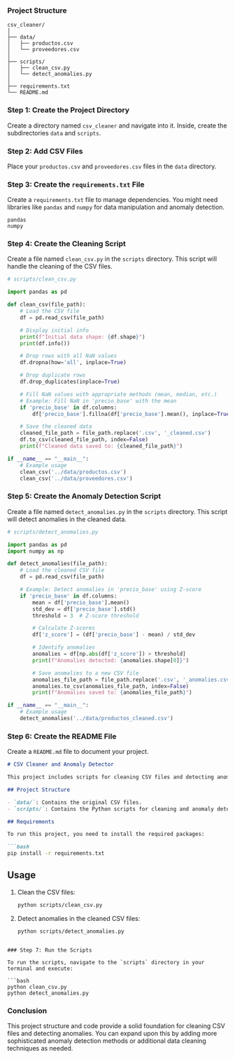 ### Project Structure

```
csv_cleaner/
│
├── data/
│   ├── productos.csv
│   └── proveedores.csv
│
├── scripts/
│   ├── clean_csv.py
│   └── detect_anomalies.py
│
├── requirements.txt
└── README.md
```

### Step 1: Create the Project Directory

Create a directory named `csv_cleaner` and navigate into it. Inside, create the subdirectories `data` and `scripts`.

### Step 2: Add CSV Files

Place your `productos.csv` and `proveedores.csv` files in the `data` directory.

### Step 3: Create the `requirements.txt` File

Create a `requirements.txt` file to manage dependencies. You might need libraries like `pandas` and `numpy` for data manipulation and anomaly detection.

```plaintext
pandas
numpy
```

### Step 4: Create the Cleaning Script

Create a file named `clean_csv.py` in the `scripts` directory. This script will handle the cleaning of the CSV files.

```python
# scripts/clean_csv.py

import pandas as pd

def clean_csv(file_path):
    # Load the CSV file
    df = pd.read_csv(file_path)

    # Display initial info
    print(f"Initial data shape: {df.shape}")
    print(df.info())

    # Drop rows with all NaN values
    df.dropna(how='all', inplace=True)

    # Drop duplicate rows
    df.drop_duplicates(inplace=True)

    # Fill NaN values with appropriate methods (mean, median, etc.)
    # Example: Fill NaN in 'precio_base' with the mean
    if 'precio_base' in df.columns:
        df['precio_base'].fillna(df['precio_base'].mean(), inplace=True)

    # Save the cleaned data
    cleaned_file_path = file_path.replace('.csv', '_cleaned.csv')
    df.to_csv(cleaned_file_path, index=False)
    print(f"Cleaned data saved to: {cleaned_file_path}")

if __name__ == "__main__":
    # Example usage
    clean_csv('../data/productos.csv')
    clean_csv('../data/proveedores.csv')
```

### Step 5: Create the Anomaly Detection Script

Create a file named `detect_anomalies.py` in the `scripts` directory. This script will detect anomalies in the cleaned data.

```python
# scripts/detect_anomalies.py

import pandas as pd
import numpy as np

def detect_anomalies(file_path):
    # Load the cleaned CSV file
    df = pd.read_csv(file_path)

    # Example: Detect anomalies in 'precio_base' using Z-score
    if 'precio_base' in df.columns:
        mean = df['precio_base'].mean()
        std_dev = df['precio_base'].std()
        threshold = 3  # Z-score threshold

        # Calculate Z-scores
        df['z_score'] = (df['precio_base'] - mean) / std_dev

        # Identify anomalies
        anomalies = df[np.abs(df['z_score']) > threshold]
        print(f"Anomalies detected: {anomalies.shape[0]}")

        # Save anomalies to a new CSV file
        anomalies_file_path = file_path.replace('.csv', '_anomalies.csv')
        anomalies.to_csv(anomalies_file_path, index=False)
        print(f"Anomalies saved to: {anomalies_file_path}")

if __name__ == "__main__":
    # Example usage
    detect_anomalies('../data/productos_cleaned.csv')
```

### Step 6: Create the README File

Create a `README.md` file to document your project.

```markdown
# CSV Cleaner and Anomaly Detector

This project includes scripts for cleaning CSV files and detecting anomalies in the data.

## Project Structure

- `data/`: Contains the original CSV files.
- `scripts/`: Contains the Python scripts for cleaning and anomaly detection.

## Requirements

To run this project, you need to install the required packages:

```bash
pip install -r requirements.txt
```

## Usage

1. Clean the CSV files:
   ```bash
   python scripts/clean_csv.py
   ```

2. Detect anomalies in the cleaned CSV files:
   ```bash
   python scripts/detect_anomalies.py
   ```
```

### Step 7: Run the Scripts

To run the scripts, navigate to the `scripts` directory in your terminal and execute:

```bash
python clean_csv.py
python detect_anomalies.py
```

### Conclusion

This project structure and code provide a solid foundation for cleaning CSV files and detecting anomalies. You can expand upon this by adding more sophisticated anomaly detection methods or additional data cleaning techniques as needed.